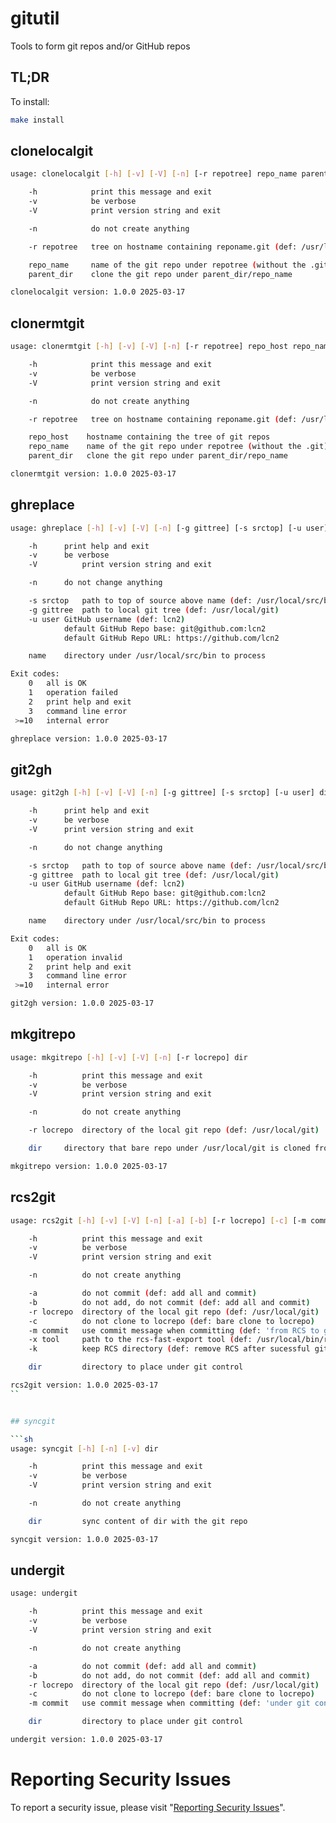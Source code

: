 # gitutil

Tools to form git repos and/or GitHub repos


## TL;DR

To install:

```sh
make install
```


## clonelocalgit

```sh
usage: clonelocalgit [-h] [-v] [-V] [-n] [-r repotree] repo_name parent_dir

	-h            print this message and exit
	-v            be verbose
	-V	          print version string and exit

	-n            do not create anything

	-r repotree   tree on hostname containing reponame.git (def: /usr/local/git)

	repo_name     name of the git repo under repotree (without the .git)
	parent_dir    clone the git repo under parent_dir/repo_name

clonelocalgit version: 1.0.0 2025-03-17
```


## clonermtgit

```sh
usage: clonermtgit [-h] [-v] [-V] [-n] [-r repotree] repo_host repo_name parent_dir

	-h            print this message and exit
	-v            be verbose
	-V            print version string and exit

	-n            do not create anything

	-r repotree   tree on hostname containing reponame.git (def: /usr/local/git)

	repo_host    hostname containing the tree of git repos
	repo_name    name of the git repo under repotree (without the .git)
	parent_dir   clone the git repo under parent_dir/repo_name

clonermtgit version: 1.0.0 2025-03-17
```


## ghreplace

```sh
usage: ghreplace [-h] [-v] [-V] [-n] [-g gittree] [-s srctop] [-u user] dirname

    -h		print help and exit
    -v		be verbose
    -V          print version string and exit

    -n		do not change anything

    -s srctop	path to top of source above name (def: /usr/local/src/bin)
    -g gittree	path to local git tree (def: /usr/local/git)
    -u user	GitHub username (def: lcn2)
		    default GitHub Repo base: git@github.com:lcn2
		    default GitHub Repo URL: https://github.com/lcn2

    name	directory under /usr/local/src/bin to process

Exit codes:
    0	all is OK
    1	operation failed
    2	print help and exit
    3	command line error
 >=10	internal error

ghreplace version: 1.0.0 2025-03-17
```


## git2gh

```sh
usage: git2gh [-h] [-v] [-V] [-n] [-g gittree] [-s srctop] [-u user] dirname

    -h		print help and exit
    -v		be verbose
    -V      print version string and exit

    -n		do not change anything

    -s srctop	path to top of source above name (def: /usr/local/src/bin)
    -g gittree	path to local git tree (def: /usr/local/git)
    -u user	GitHub username (def: lcn2)
		    default GitHub Repo base: git@github.com:lcn2
		    default GitHub Repo URL: https://github.com/lcn2

    name	directory under /usr/local/src/bin to process

Exit codes:
    0	all is OK
    1	operation invalid
    2	print help and exit
    3	command line error
 >=10	internal error

git2gh version: 1.0.0 2025-03-17
```


## mkgitrepo

```sh
usage: mkgitrepo [-h] [-v] [-V] [-n] [-r locrepo] dir

    -h          print this message and exit
    -v          be verbose
    -V          print version string and exit

    -n          do not create anything

    -r locrepo  directory of the local git repo (def: /usr/local/git)

    dir	    directory that bare repo under /usr/local/git is cloned from

mkgitrepo version: 1.0.0 2025-03-17
```


## rcs2git

```sh
usage: rcs2git [-h] [-v] [-V] [-n] [-a] [-b] [-r locrepo] [-c] [-m commit] [-x tool] [-k] dir

    -h          print this message and exit
    -v          be verbose
    -V          print version string and exit

    -n          do not create anything

    -a          do not commit (def: add all and commit)
    -b          do not add, do not commit (def: add all and commit)
    -r locrepo  directory of the local git repo (def: /usr/local/git)
    -c          do not clone to locrepo (def: bare clone to locrepo)
    -m commit   use commit message when committing (def: 'from RCS to git via rcs-fast-export')
    -x tool     path to the rcs-fast-export tool (def: /usr/local/bin/rcs-fast-export)
    -k          keep RCS directory (def: remove RCS after sucessful git conversion)

    dir         directory to place under git control

rcs2git version: 1.0.0 2025-03-17
``


## syncgit

```sh
usage: syncgit [-h] [-n] [-v] dir

    -h          print this message and exit
    -v          be verbose
    -V          print version string and exit

    -n          do not create anything

    dir         sync content of dir with the git repo

syncgit version: 1.0.0 2025-03-17
```


## undergit

```sh
usage: undergit

    -h          print this message and exit
    -v          be verbose
    -V          print version string and exit

    -n          do not create anything

    -a          do not commit (def: add all and commit)
    -b          do not add, do not commit (def: add all and commit)
    -r locrepo  directory of the local git repo (def: /usr/local/git)
    -c          do not clone to locrepo (def: bare clone to locrepo)
    -m commit   use commit message when committing (def: 'under git control')

    dir         directory to place under git control

undergit version: 1.0.0 2025-03-17
```


# Reporting Security Issues

To report a security issue, please visit "[Reporting Security Issues](https://github.com/lcn2/gitutil/security/policy)".

